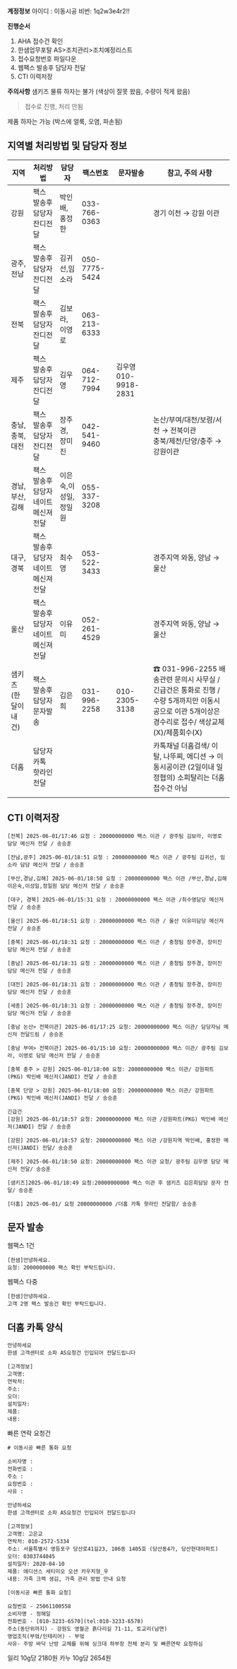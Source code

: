 **계정정보**
아이디 : 이동시공
비번: 1q2w3e4r2!!

**진행순서**
1. AHA 접수건 확인
2. 한샘업무포탈 AS>조치관리>조치예정리스트
3. 접수요청번호 파일다운
4. 웹팩스 발송후 담당자 전달
5. CTI 이력저장

**주의사항**
샘키즈 물류 하자는 불가 (색상이 잘못 왔음, 수량이 적게 왔음)
> 접수로 진행, 처리 안됨

제품 하자는 가능 (박스에 얼룩, 오염, 파손됨)

## 지역별 처리방법 및 담당자 정보
| 지역         | 처리방법                  | 담당자         | 팩스번호          | 문자발송              | 참고, 주의 사항                                                                                    |
| ---------- | --------------------- | ----------- | ------------- | ----------------- | -------------------------------------------------------------------------------------------- |
| 강원         | 팩스 발송후 담당자 잔디전달       | 박인배, 홍정한    | 033-766-0363  |                   | 경기 이천 → 강원 이관                                                                                |
| 광주,전남      | 팩스 발송후 담당자 잔디전달       | 김귀선,임소라     | 050-7775-5424 |                   |                                                                                              |
| 전북         | 팩스 발송후 담당자 잔디전달       | 김보라, 이영로    | 063-213-6333  |                   |                                                                                              |
| 제주         | 팩스 발송후 담당자 잔디전달       | 김우영         | 064-712-7994  | 김우영 010-9918-2831 |                                                                                              |
| 충남,충북,대전   | 팩스 발송후 담당자 잔디전달       | 장주경, 장미진    | 042-541-9460  |                   | 논산/부여/대천/보령/서천 → 전북이관<br/>충북/제천/단양/충주 → 강원이관                                                 |
| 경남,부산,김해   | 팩스 발송후 담당자 네이트 메신져 전달 | 이은숙,이성일,정일원 | 055-337-3208  |                   |                                                                                              |
| 대구,경북      | 팩스 발송후 담당자 네이트 메신져 전달 | 최수영         | 053-522-3433  |                   | 경주지역 와동, 양남 → 울산                                                                             |
| 울산         | 팩스 발송후 담당자 네이트 메신져 전달 | 이유미         | 052-261-4529  |                   | 경주지역 와동, 양남 → 울산                                                                             |
| 샘키즈(한달이내건) | 팩스 발송후 담당자 문자발송       | 김은희         | 031-996-2258  | 010-2305-3138     | ☎ 031-996-2255 배송관련 문의시 사무실 /긴급건은 통화로 진행 / 수량 5개까지만 이동시공으로 이관 5개이상은 경수리로 접수/ 색상교체(X)/제품회수(X) |
| 더홈         | 담당자 카톡 핫라인 전달         |             |               |                   | 카톡채널  더홈검색/ 이탈, 나뚜찌, 에디션 → 이동시공이관 (2일이내 일정협의) 소피탈리는 더홈 접수건 아님                                |
|            |                       |             |               |                   |                                                                                              |

## CTI 이력저장

```
[전북] 2025-06-01/17:46 요청 : 20000000000 팩스 이관 / 광주팀 김보라, 이영로 담당 메신저 전달 / 송승훈
```
```
[전남,광주] 2025-06-01/18:51 요청 : 20000000000 팩스 이관 / 광주팀 김귀선, 임소라 담당 메신저 전달 / 송승훈
```
```
[부산,경남,김해] 2025-06-01/18:50 요청 : 20000000000 팩스 이관 /부산,경남,김해 이은숙,이성일,정일원 담당 메신저 전달 / 송승훈
```
```
[대구, 경북] 2025-06-01/15:31 요청 : 20000000000 팩스 이관 /최수영담당 메신저 전달 / 송승훈
```
```
[울산] 2025-06-01/18:51 요청 : 20000000000 팩스 이관 / 울산 이유미담당 메신저 전달 / 송승훈
```
```
[충북] 2025-06-01/18:31 요청 : 20000000000 팩스 이관 / 충청팀 장주경, 장미진 담당 메신저 전달 / 송승훈
```
```
[충남] 2025-06-01/18:31 요청 : 20000000000 팩스 이관 / 충청팀 장주경, 장미진 담당 메신저 전달 / 송승훈
```
```
[대전] 2025-06-01/18:31 요청 : 20000000000 팩스 이관 / 충청팀 장주경, 장미진 담당 메신저 전달 / 송승훈
```
```
[세종] 2025-06-01/18:31 요청 : 20000000000 팩스 이관 / 충청팀 장주경, 장미진 담당 메신저 전달 / 송승훈
```
```
[충남 논산> 전북이관] 2025-06-01/17:25 요청: 20000000000 팩스 이관/ 담당자님 메신저 전달드림 / 송승훈
```
```
[충남 부여> 전북이관] 2025-06-01/15:10 요청: 20000000000 팩스 이관/ 광주팀 김보라, 이영로 담당 메신저 전달 / 송승훈
```
```
[충북 충주 > 강원] 2025-06-01/18:00 요청: 20000000000 팩스 이관/ 강원파트(PKG) 박인배 메신저(JANDI) 전달 / 송승훈
```
```
[충북 단양 > 강원] 2025-06-01/18:00 요청: 20000000000 팩스 이관/ 강원파트(PKG) 박인배 메신저(JANDI) 전달 / 송승훈
```
```
긴급건
[강원] 2025-06-01/18:57 요청: 20000000000 팩스 이관 /강원파트(PKG) 박인배 메신저(JANDI) 전달 / 송승훈
```
```
[강원] 2025-06-01/18:57 요청: 20000000000 팩스 이관 /강원지역 박인배, 홍정한 메신저(JANDI) 전달/ 송승훈
```
```
[제주] 2025-06-01/18:50 요청: 20000000000 팩스 이관 요청/ 광주팀 김우영 담당 메신저 전달/ 송승훈
```
```
[샘키즈]2025-06-01/18:49 요청:20000000000 팩스 이관 후 샘키즈 김은희담당 문자 전달/ 송승훈
```
```
[더홈] 2025-06-01/ 요청 20000000000 /더홈 카톡 핫라인 전달함/ 송승훈
```

## 문자 발송
웹팩스 1건
```
[한샘]안녕하세요. 
요청: 2000000000 팩스 확인 부탁드립니다.
```

웹팩스 다중
```
[한샘]안녕하세요. 
고객 2명 팩스 발송건 확인 부탁드립니다.
```

## 더홈 카톡 양식
```
안녕하세요
한샘 고객센터로 소파 AS요청건 인입되어 전달드립니다

[고객정보] 
고객명: 
연락처: 
주소: 
오더: 
설치일자: 
제품: 
내용: 
```

빠른 연락 요청건
```
# 이동시공 빠른 통화 요청

소비자명 : 
전화번호 : 
주소 : 
요청번호 : 
사유 : 
```

```
안녕하세요
한샘 고객센터로 소파 AS요청건 인입되어 전달드립니다

[고객정보] 
고객명: 고은교
연락처: 010-2572-5334
주소: 서울특별시 영등포구 당산로41길23, 106동 1405호 (당산동4가, 당산현대아파트)
오더: 0303744045
설치일자: 2020-04-10
제품: 에디션스 세티미오 오션 카우치형_우
내용: 가죽 크랙 생김, 가죽 관리 방법 안내 요청
```


```
[이동시공 빠른 통화 요청]
  
요청번호 - 25061100558  
소비자명 - 정해일  
전화번호 - [010-3233-6570](tel:010-3233-6570)  
주소(동단위까지) - 강원도 영월군 흙다리길 71-11, 토교리(남면)  
영업조직(부엌/인테리어) - 부엌  
사유- 주방 바닥 난방 교체를 위해 싱크대 하부장 전체 분리 및 빠른연락 요청하심
```

일리
10g당 2180원
카누
10g당 2654원
